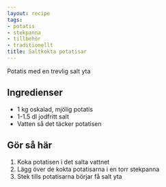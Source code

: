 ```yaml
---
layout: recipe
tags:
- potatis
- stekpanna
- tillbehör
- traditionellt
title: Saltkokta potatisar
---
```


Potatis med en trevlig salt yta

## Ingredienser
 * 1 kg oskalad, mjölig potatis
 * 1-1.5 dl jodfritt salt
 * Vatten så det täcker potatisen

## Gör så här
1. Koka potatisen i det salta vattnet
2. Lägg över de kokta potatisarna i en torr stekpanna
3. Stek tills potatisarna börjar få salt yta
